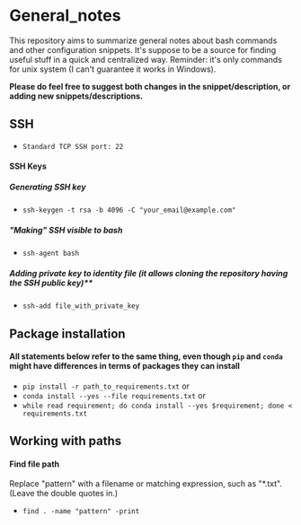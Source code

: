 # General_notes
This repository aims to summarize general notes about bash commands and other configuration snippets. It's suppose to be a source for finding useful stuff in a quick and centralized way. Reminder: it's only commands for unix system (I can't guarantee it works in Windows).

**Please do feel free to suggest both changes in the snippet/description, or adding new snippets/descriptions.**

## SSH
- `Standard TCP SSH port: 22`

#### SSH Keys
##### Generating SSH key
  - `ssh-keygen -t rsa -b 4096 -C "your_email@example.com"`
##### "Making" SSH visible to bash
  - `ssh-agent bash`
##### Adding private key to identity file (it allows cloning the repository having the SSH public key)**
  - `ssh-add file_with_private_key`

## Package installation
#### All statements below refer to the same thing, even though `pip` and `conda` might have differences in terms of packages they can install
- `pip install -r path_to_requirements.txt` or
- `conda install --yes --file requirements.txt` or
- `while read requirement; do conda install --yes $requirement; done < requirements.txt`

## Working with paths
#### Find file path
Replace "pattern" with a filename or matching expression, such as "*.txt". (Leave the double quotes in.)
- `find . -name "pattern" -print`
